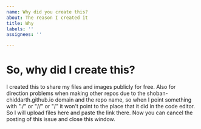```yaml
---
name: Why did you create this?
about: The reason I created it
title: Why
labels: ''
assignees: ''

---
```


# So, why did I create this?
 I created this to share my files and images publicly for free. Also for direction problems when making other repos due to the shoban-chiddarth.github.io domain and the repo name, so when I point something with "./" or "//" or "/" it won't point to the place that it did in the code editor. So I will upload files here and paste the link there. Now you can cancel the posting of this issue and close this window.
